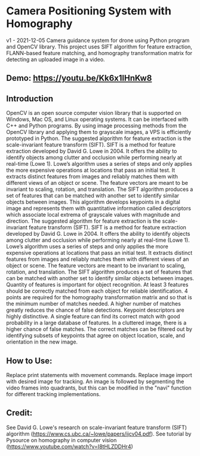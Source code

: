 # Camera Positioning System with Homography
v1 - 2021-12-05
Camera guidance system for drone using Python program and OpenCV library. This project uses SIFT algorithm for feature extraction, FLANN-based feature matching, and homography transformation matrix for detecting an uploaded image in a video.
## Demo: https://youtu.be/Kk6x1lHnKw8
## Introduction
OpenCV is an open source computer vision library that is supported on Windows, Mac 
OS, and Linux operating systems. It can be interfaced with C++ and Python programs. By using 
image processing methods from the OpenCV library and applying them to grayscale images, a 
VPS is efficiently prototyped in Python. 
The suggested algorithm for feature extraction is the scale-invariant feature transform 
(SIFT). SIFT is a method for feature extraction developed by David G. Lowe in 2004. It offers 
the ability to identify objects among clutter and occlusion while performing nearly at real-time 
(Lowe 1). Lowe’s algorithm uses a series of steps and only applies the more expensive 
operations at locations that pass an initial test. It extracts distinct features from images and 
reliably matches them with different views of an object or scene. The feature vectors are meant 
to be invariant to scaling, rotation, and translation. The SIFT algorithm produces a set of features 
that can be matched with another set to identify similar objects between images. This algorithm 
develops keypoints in a digital image and represents them with quantitative information called 
descriptors which associate local extrema of grayscale values with magnitude and direction. 
The suggested algorithm for feature extraction is the scale-invariant feature transform 
(SIFT). SIFT is a method for feature extraction developed by David G. Lowe in 2004. It offers 
the ability to identify objects among clutter and occlusion while performing nearly at real-time 
(Lowe 1). Lowe’s algorithm uses a series of steps and only applies the more expensive 
operations at locations that pass an initial test. It extracts distinct features from images and 
reliably matches them with different views of an object or scene. The feature vectors are meant 
to be invariant to scaling, rotation, and translation. The SIFT algorithm produces a set of features 
that can be matched with another set to identify similar objects between images. 
Quantity of features is important for object recognition. At least 3 features should be 
correctly matched from each object for reliable identification. 4 points are required for the 
homography transformation matrix and so that is the minimum number of matches needed. A 
higher number of matches greatly reduces the chance of false detections. Keypoint descriptors 
are highly distinctive. A single feature can find its correct match with good probability in a large 
database of features. In a cluttered image, there is a higher chance of false matches. The correct 
matches can be filtered out by identifying subsets of keypoints that agree on object location, 
scale, and orientation in the new image. 
## How to Use:
Replace print statements with movement commands. Replace image import with desired image for tracking. An image is followed by segmenting the video frames into quadrants, but this can be modified in the "navi" function for different tracking implementations.
## Credit:
See David G. Lowe's research on scale-invariant feature transform (SIFT) algorithm (https://www.cs.ubc.ca/~lowe/papers/ijcv04.pdf). See tutorial by Pysource on homography in computer vision (https://www.youtube.com/watch?v=I8tHLZDDHr4)
